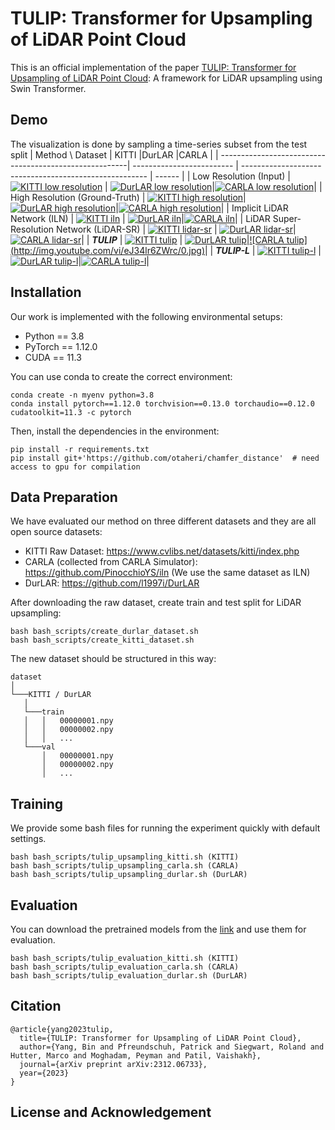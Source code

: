 # TULIP: Transformer for Upsampling of LiDAR Point Cloud
This is an official implementation of the paper [TULIP: Transformer for Upsampling of LiDAR Point Cloud](https://arxiv.org/abs/2312.06733): A framework for LiDAR upsampling using Swin Transformer.
## Demo
The visualization is done by sampling a time-series subset from the test split
| Method \ Dataset                                        | KITTI                     |DurLAR                                                  |CARLA               |
| -------------------------------------------------------| ------------------------- | ------------------------------------------------------ | ------                   |
| Low Resolution (Input)                                  | [![KITTI low resolution](http://img.youtube.com/vi/B42ZLbB1Qzs/0.jpg)](https://youtu.be/B42ZLbB1Qzs) | [![DurLAR low resolution](http://img.youtube.com/vi/Fu22sGp0bSA/0.jpg)](https://youtu.be/Fu22sGp0bSA)|[![CARLA low resolution](http://img.youtube.com/vi/W5jmReUm7Rg/0.jpg)](https://youtu.be/W5jmReUm7Rg)|
| High Resolution (Ground-Truth)                          | [![KITTI high resolution](http://img.youtube.com/vi/xibLhAfs6nA/0.jpg)](https://youtu.be/xibLhAfs6nA)| [![DurLAR high resolution](http://img.youtube.com/vi/YS4TR6_Kcks/0.jpg)](https://youtu.be/YS4TR6_Kcks)|[![CARLA high resolution](http://img.youtube.com/vi/7GIyPLIMHdc/0.jpg)](https://youtu.be/7GIyPLIMHdc)|
| Implicit LiDAR Network (ILN)                            | [![KITTI iln](http://img.youtube.com/vi/4f8JybY0pag/0.jpg)](https://youtu.be/4f8JybY0pag) | [![DurLAR iln](http://img.youtube.com/vi/79I2n3ALg80/0.jpg)](https://youtu.be/79I2n3ALg80)|[![CARLA iln](http://img.youtube.com/vi/-szKaNGgUsk/0.jpg)](https://youtu.be/-szKaNGgUsk)|
| LiDAR Super-Resolution Network (LiDAR-SR)               | [![KITTI lidar-sr](http://img.youtube.com/vi/u0WA5pUnM6k/0.jpg)](https://youtu.be/u0WA5pUnM6k) | [![DurLAR lidar-sr](http://img.youtube.com/vi/SITqHSFM8f4/0.jpg)](https://youtu.be/SITqHSFM8f4)|[![CARLA lidar-sr](http://img.youtube.com/vi/jX-peCiEv6o/0.jpg)](https://youtu.be/jX-peCiEv6o)|
| ***TULIP***                                             | [![KITTI tulip](http://img.youtube.com/vi/p2-m6vbMH7E/0.jpg)](https://youtu.be/p2-m6vbMH7E) | [![DurLAR tulip](http://img.youtube.com/vi/BZnNUisT70c/0.jpg)](https://youtu.be/BZnNUisT70c)|[![CARLA tulip] (http://img.youtube.com/vi/eJ34lr6ZWrc/0.jpg)](https://youtu.be/eJ34lr6ZWrc)|
| ***TULIP-L***                                           | [![KITTI tulip-l](http://img.youtube.com/vi/RvvXSdROFAo/0.jpg)](https://youtu.be/RvvXSdROFAo) | [![DurLAR tulip-l](http://img.youtube.com/vi/RGUL5Pxpz3k/0.jpg)](https://youtu.be/RGUL5Pxpz3k)|[![CARLA tulip-l](http://img.youtube.com/vi/_Qc90E9-gLU/0.jpg)](https://youtu.be/_Qc90E9-gLU)|

## Installation
Our work is implemented with the following environmental setups:
* Python == 3.8
* PyTorch == 1.12.0
* CUDA == 11.3

You can use conda to create the correct environment:
```
conda create -n myenv python=3.8
conda install pytorch==1.12.0 torchvision==0.13.0 torchaudio==0.12.0 cudatoolkit=11.3 -c pytorch
```

Then, install the dependencies in the environment:
```
pip install -r requirements.txt
pip install git+'https://github.com/otaheri/chamfer_distance'  # need access to gpu for compilation
```

## Data Preparation
We have evaluated our method on three different datasets and they are all open source datasets:
* KITTI Raw Dataset: https://www.cvlibs.net/datasets/kitti/index.php 
* CARLA (collected from CARLA Simulator): https://github.com/PinocchioYS/iln (We use the same dataset as ILN)
* DurLAR: https://github.com/l1997i/DurLAR

After downloading the raw dataset, create train and test split for LiDAR upsampling:
```
bash bash_scripts/create_durlar_dataset.sh
bash bash_scripts/create_kitti_dataset.sh
```
The new dataset should be structured in this way:
```
dataset
│
└───KITTI / DurLAR
   │
   └───train
   │   │   00000001.npy
   │   │   00000002.npy
   │   │   ...
   └───val
       │   00000001.npy
       │   00000002.npy
       │   ...
```

## Training
We provide some bash files for running the experiment quickly with default settings. 
```
bash bash_scripts/tulip_upsampling_kitti.sh (KITTI)
bash bash_scripts/tulip_upsampling_carla.sh (CARLA)
bash bash_scripts/tulip_upsampling_durlar.sh (DurLAR)
```

## Evaluation
You can download the pretrained models from the [link](https://drive.google.com/file/d/15Ty7sKOrFHhB94vLBJOKasXaz1_DCa8o/view?usp=drive_link) and use them for evaluation.
```
bash bash_scripts/tulip_evaluation_kitti.sh (KITTI)
bash bash_scripts/tulip_evaluation_carla.sh (CARLA)
bash bash_scripts/tulip_evaluation_durlar.sh (DurLAR)
```

## Citation
```
@article{yang2023tulip,
  title={TULIP: Transformer for Upsampling of LiDAR Point Cloud},
  author={Yang, Bin and Pfreundschuh, Patrick and Siegwart, Roland and Hutter, Marco and Moghadam, Peyman and Patil, Vaishakh},
  journal={arXiv preprint arXiv:2312.06733},
  year={2023}
}
```

## License and Acknowledgement
